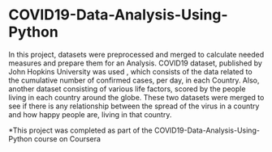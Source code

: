 # COVID19-Data-Analysis-Using-Python
In this project, datasets were preprocessed and merged to calculate needed measures and prepare them for an Analysis. COVID19 dataset, published by John Hopkins University was used , which consists of the data related to the cumulative number of confirmed cases, per day, in each Country. Also, another dataset consisting of various life factors, scored by the people living in each country around the globe.
These two datasets were merged to see if there is any relationship between the spread of the virus in a country and how happy people are, living in that country.

*This project was completed as part of the COVID19-Data-Analysis-Using-Python course on Coursera
